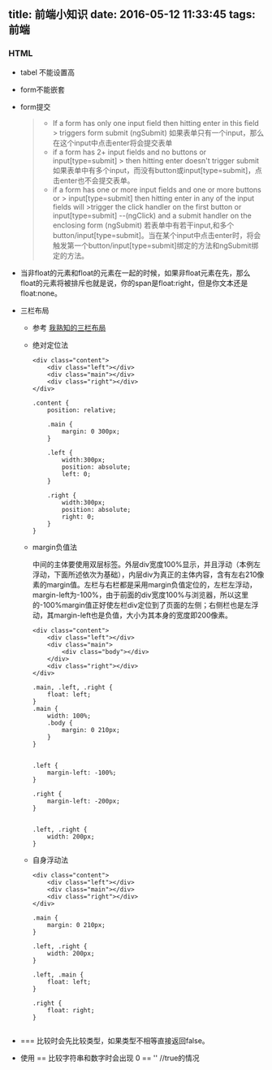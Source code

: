 title: 前端小知识
date: 2016-05-12 11:33:45
tags: 前端
---
### HTML

* tabel 不能设置高
* form不能嵌套
* form提交
	
	> * If a form has only one input field then hitting enter in this field 	>	triggers form submit (ngSubmit)
	>  如果表单只有一个input，那么在这个input中点击enter将会提交表单
	> * if a form has 2+ input fields and no buttons or input[type=submit] 	> then 	hitting enter doesn't trigger submit
	> 如果表单中有多个input，而没有button或input[type=submit]，点击enter也不会提交表单。
	> * if a form has one or more input fields and one or more buttons or 	> input[type=submit] then hitting enter in any of the input fields will 	>trigger the click handler on the first button or input[type=submit] 	--(ngClick) and a submit handler on the enclosing form (ngSubmit) 若表单中有若干input,和多个button/input[type=submit]。当在某个input中点击enter时，将会触发第一个button/input[type=submit]绑定的方法和ngSubmit绑定的方法。

* 当非float的元素和float的元素在一起的时候，如果非float元素在先，那么float的元素将被排斥也就是说，你的span是float:right，但是你文本还是float:none。
* 三栏布局
	* 参考
		[我熟知的三栏布局](http://www.zhangxinxu.com/wordpress/2009/11/%E6%88%91%E7%86%9F%E7%9F%A5%E7%9A%84%E4%B8%89%E7%A7%8D%E4%B8%89%E6%A0%8F%E7%BD%91%E9%A1%B5%E5%AE%BD%E5%BA%A6%E8%87%AA%E9%80%82%E5%BA%94%E5%B8%83%E5%B1%80%E6%96%B9%E6%B3%95/)
	* 绝对定位法
		
		```
		<div class="content">
			<div class="left"></div>
			<div class="main"></div>
			<div class="right"></div>
		</div>
		
		.content {
			position: relative;
			
			.main {
				margin: 0 300px; 
			}
			
			.left {
				width:300px;
				position: absolute;
				left: 0;
			}
			
			.right {
				width:300px;
				position: absolute;
				right: 0;
			}
		}
		
		```
		
	* margin负值法
	
		中间的主体要使用双层标签。外层div宽度100%显示，并且浮动（本例左浮动，下面所述依次为基础），内层div为真正的主体内容，含有左右210像素的margin值。左栏与右栏都是采用margin负值定位的，左栏左浮动，margin-left为-100%，由于前面的div宽度100%与浏览器，所以这里的-100%margin值正好使左栏div定位到了页面的左侧；右侧栏也是左浮动，其margin-left也是负值，大小为其本身的宽度即200像素。
		
		```
		<div class="content">
			<div class="left"></div>
			<div class="main">
				<div class="body"></div>
			</div>
			<div class="right"></div>
		</div>
		
		.main, .left, .right {
			float: left;
		}
		.main {
			width: 100%;
			.body {
				margin: 0 210px;
			}
		}
		
		
		.left {
			margin-left: -100%;
		}
		
		.right {
			margin-left: -200px;
		}
	
		
		.left, .right {
			width: 200px;
		}
		
		```
		
	* 自身浮动法

		```
		<div class="content">
			<div class="left"></div>
			<div class="main"></div>
			<div class="right"></div>
		</div>
		
		.main {
			margin: 0 210px;
		}
		
		.left, .right {
			width: 200px;
		}
		
		.left, .main {
			float: left;
		}
		
		.right {
			float: right;
		}
		
		
		```

* === 比较时会先比较类型，如果类型不相等直接返回false。
* 使用 == 比较字符串和数字时会出现 0 == ''  //true的情况